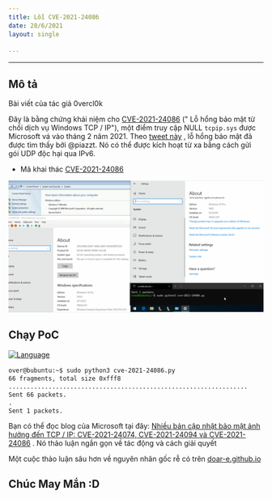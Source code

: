 ```yaml
---
title: Lỗi CVE-2021-24086
date: 28/6/2021
layout: single

--- 
```

---

## Mô tả
Bài viết của tác giả 0vercl0k

Đây là bằng chứng khái niệm cho [CVE-2021-24086](https://msrc.microsoft.com/update-guide/vulnerability/CVE-2021-24086) (" Lỗ hổng bảo mật từ chối dịch vụ Windows TCP / IP"), một điểm truy cập NULL `tcpip.sys` được Microsoft vá vào tháng 2 năm 2021. Theo [tweet này](https://twitter.com/metr0/status/1359214923541192704) , lỗ hổng bảo mật đã được tìm thấy bởi @piazzt. Nó có thể được kích hoạt từ xa bằng cách gửi gói UDP độc hại qua IPv6.

+ Mã khai thác [CVE-2021-24086](https://github.com/0vercl0k/CVE-2021-24086/blob/main/cve-2021-24086.py)

![](https://github.com/0vercl0k/CVE-2021-24086/raw/main/pics/trigger.gif)

## Chạy PoC
[![Language](https://img.shields.io/badge/Lang-python-blue.svg)](https://www.python.org/)

```shell 
over@bubuntu:~$ sudo python3 cve-2021-24086.py
66 fragments, total size 0xfff8
..................................................................
Sent 66 packets.
.
Sent 1 packets.
```
Bạn có thể đọc blog của Microsoft tại đây: [Nhiều bản cập nhật bảo mật ảnh hưởng đến TCP / IP: CVE-2021-24074, CVE-2021-24094 và CVE-2021-24086](https://msrc-blog.microsoft.com/2021/02/09/multiple-security-updates-affecting-tcp-ip/) . Nó thảo luận ngắn gọn về tác động và cách giải quyết

Một cuộc thảo luận sâu hơn về nguyên nhân gốc rễ có trên [doar-e.github.io](https://doar-e.github.io/blog/2021/04/15/reverse-engineering-tcpipsys-mechanics-of-a-packet-of-the-death-cve-2021-24086/) 




## Chúc May Mắn :D
